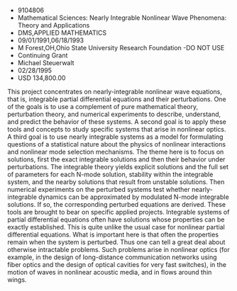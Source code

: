 
* 9104806
* Mathematical Sciences: Nearly Integrable Nonlinear Wave Phenomena: Theory and Applications
* DMS,APPLIED MATHEMATICS
* 09/01/1991,06/18/1993
* M Forest,OH,Ohio State University Research Foundation -DO NOT USE
* Continuing Grant
* Michael Steuerwalt
* 02/28/1995
* USD 134,800.00

This project concentrates on nearly-integrable nonlinear wave equations, that
is, integrable partial differential equations and their perturbations. One of
the goals is to use a complement of pure mathematical theory, perturbation
theory, and numerical experiments to describe, understand, and predict the
behavior of these systems. A second goal is to apply these tools and concepts to
study specific systems that arise in nonlinear optics. A third goal is to use
nearly integrable systems as a model for formulating questions of a statistical
nature about the physics of nonlinear interactions and nonlinear mode selection
mechanisms. The theme here is to focus on solutions, first the exact integrable
solutions and then their behavior under perturbations. The integrable theory
yields explicit solutions and the full set of parameters for each N-mode
solution, stability within the integrable system, and the nearby solutions that
result from unstable solutions. Then numerical experiments on the perturbed
systems test whether nearly-integrable dynamics can be approximated by modulated
N-mode integrable solutions. If so, the corresponding perturbed equations are
derived. These tools are brought to bear on specific applied projects.
Integrable systems of partial differential equations often have solutions whose
properties can be exactly established. This is quite unlike the usual case for
nonlinear partial differential equations. What is important here is that often
the properties remain when the system is perturbed. Thus one can tell a great
deal about otherwise intractable problems. Such problems arise in nonlinear
optics (for example, in the design of long-distance communication networks using
fiber optics and the design of optical cavities for very fast switches), in the
motion of waves in nonlinear acoustic media, and in flows around thin wings.
